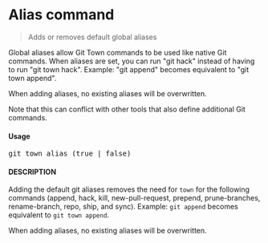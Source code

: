 <h1 textrun="command-heading">Alias command</h1>

<blockquote textrun="command-summary">
  Adds or removes default global aliases
</blockquote>

<a textrun="command-description">
Global aliases allow Git Town commands to be used like native Git commands.
When aliases are set, you can run "git hack" instead of having to run "git town hack".
Example: "git append" becomes equivalent to "git town append".

When adding aliases, no existing aliases will be overwritten.

Note that this can conflict with other tools that also define additional Git commands.
</a>

#### Usage

<pre textrun="command-usage">
git town alias (true | false)
</pre>

#### DESCRIPTION

Adding the default git aliases removes the need for `town` for the following commands
(append, hack, kill, new-pull-request, prepend, prune-branches, rename-branch, repo, ship, and sync).
Example: `git append` becomes equivalent to `git town append`.

When adding aliases, no existing aliases will be overwritten.
